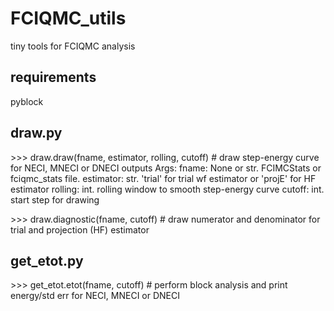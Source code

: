 # FCIQMC_utils
tiny tools for FCIQMC analysis

## requirements
pyblock

## draw.py
\>\>\> draw.draw(fname, estimator, rolling, cutoff)
\# draw step-energy curve for NECI, MNECI or DNECI outputs
  Args:
    fname: None or str. FCIMCStats or fciqmc_stats file.
    estimator: str. 'trial' for trial wf estimator or 'projE' for HF estimator
    rolling: int. rolling window to smooth step-energy curve
    cutoff: int. start step for drawing

\>\>\> draw.diagnostic(fname, cutoff)
\# draw numerator and denominator for trial and projection (HF) estimator
    
## get_etot.py
\>\>\> get_etot.etot(fname, cutoff)
\# perform block analysis and print energy/std err for NECI, MNECI or DNECI
